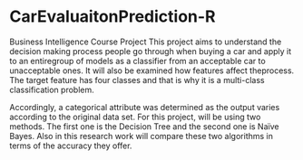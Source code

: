 # CarEvaluaitonPrediction-R
 Business Intelligence Course Project
This project aims to understand the decision making process people go through when buying a car and apply it to an entiregroup of models as a classifier from an acceptable car to unacceptable ones. It will also be examined how features affect theprocess. The target feature has four classes and that is why it is a multi-class classification problem.

Accordingly, a categorical attribute was determined as the output varies according to the original data set. For this project, will be using two methods. The first one is the Decision Tree and the second one is Naïve Bayes. Also in this research work will compare these two algorithms in terms of the accuracy they offer. 
